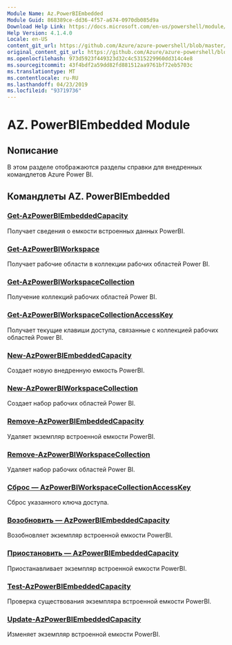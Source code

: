 ```yaml
---
Module Name: Az.PowerBIEmbedded
Module Guid: 868389ce-dd36-4f57-a674-0970db085d9a
Download Help Link: https://docs.microsoft.com/en-us/powershell/module/az.powerbiembedded
Help Version: 4.1.4.0
Locale: en-US
content_git_url: https://github.com/Azure/azure-powershell/blob/master/src/PowerBIEmbedded/PowerBIEmbedded/help/Az.PowerBIEmbedded.md
original_content_git_url: https://github.com/Azure/azure-powershell/blob/master/src/PowerBIEmbedded/PowerBIEmbedded/help/Az.PowerBIEmbedded.md
ms.openlocfilehash: 973d5923f449323d32c4c5315229960dd314c4e8
ms.sourcegitcommit: 43f4bdf2a59dd82fd881512aa9761bf72eb5703c
ms.translationtype: MT
ms.contentlocale: ru-RU
ms.lasthandoff: 04/23/2019
ms.locfileid: "93719736"
---
```

# AZ. PowerBIEmbedded Module
## Nописание
В этом разделе отображаются разделы справки для внедренных командлетов Azure Power BI.

## Командлеты AZ. PowerBIEmbedded
### [Get-AzPowerBIEmbeddedCapacity](Get-AzPowerBIEmbeddedCapacity.md)
Получает сведения о емкости встроенных данных PowerBI.

### [Get-AzPowerBIWorkspace](Get-AzPowerBIWorkspace.md)
Получает рабочие области в коллекции рабочих областей Power BI.

### [Get-AzPowerBIWorkspaceCollection](Get-AzPowerBIWorkspaceCollection.md)
Получение коллекций рабочих областей Power BI.

### [Get-AzPowerBIWorkspaceCollectionAccessKey](Get-AzPowerBIWorkspaceCollectionAccessKey.md)
Получает текущие клавиши доступа, связанные с коллекцией рабочих областей Power BI.

### [New-AzPowerBIEmbeddedCapacity](New-AzPowerBIEmbeddedCapacity.md)
Создает новую внедренную емкость PowerBI.

### [New-AzPowerBIWorkspaceCollection](New-AzPowerBIWorkspaceCollection.md)
Создает набор рабочих областей Power BI.

### [Remove-AzPowerBIEmbeddedCapacity](Remove-AzPowerBIEmbeddedCapacity.md)
Удаляет экземпляр встроенной емкости PowerBI.

### [Remove-AzPowerBIWorkspaceCollection](Remove-AzPowerBIWorkspaceCollection.md)
Удаляет набор рабочих областей Power BI.

### [Сброс — AzPowerBIWorkspaceCollectionAccessKey](Reset-AzPowerBIWorkspaceCollectionAccessKey.md)
Сброс указанного ключа доступа.

### [Возобновить — AzPowerBIEmbeddedCapacity](Resume-AzPowerBIEmbeddedCapacity.md)
Возобновляет экземпляр встроенной емкости PowerBI.

### [Приостановить — AzPowerBIEmbeddedCapacity](Suspend-AzPowerBIEmbeddedCapacity.md)
Приостанавливает экземпляр встроенной емкости PowerBI.

### [Test-AzPowerBIEmbeddedCapacity](Test-AzPowerBIEmbeddedCapacity.md)
Проверка существования экземпляра встроенной емкости PowerBI.

### [Update-AzPowerBIEmbeddedCapacity](Update-AzPowerBIEmbeddedCapacity.md)
Изменяет экземпляр встроенной емкости PowerBI.

